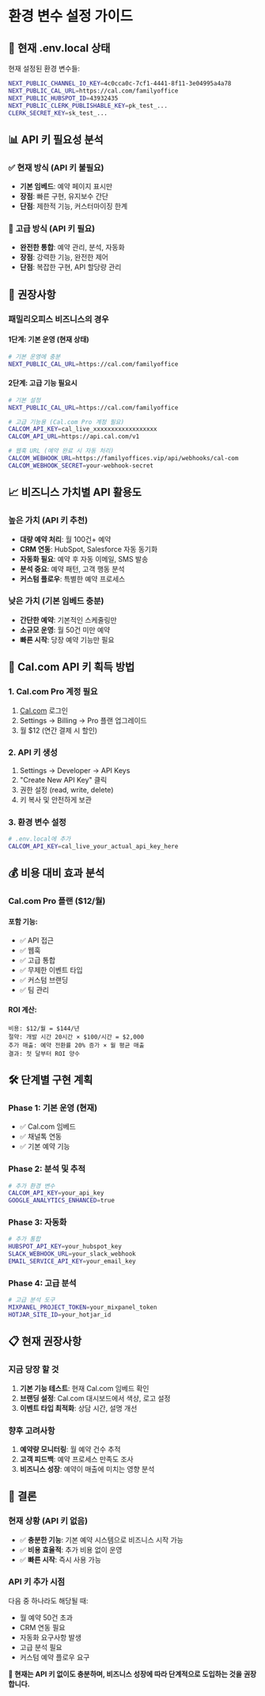 # 환경 변수 설정 가이드

## 🔧 **현재 .env.local 상태**

현재 설정된 환경 변수들:

```bash
NEXT_PUBLIC_CHANNEL_IO_KEY=4c0cca0c-7cf1-4441-8f11-3e04995a4a78
NEXT_PUBLIC_CAL_URL=https://cal.com/familyoffice
NEXT_PUBLIC_HUBSPOT_ID=43932435
NEXT_PUBLIC_CLERK_PUBLISHABLE_KEY=pk_test_...
CLERK_SECRET_KEY=sk_test_...
```

## 📊 **API 키 필요성 분석**

### ✅ **현재 방식 (API 키 불필요)**

- **기본 임베드**: 예약 페이지 표시만
- **장점**: 빠른 구현, 유지보수 간단
- **단점**: 제한적 기능, 커스터마이징 한계

### 🚀 **고급 방식 (API 키 필요)**

- **완전한 통합**: 예약 관리, 분석, 자동화
- **장점**: 강력한 기능, 완전한 제어
- **단점**: 복잡한 구현, API 할당량 관리

## 🎯 **권장사항**

### **패밀리오피스 비즈니스의 경우**

#### **1단계: 기본 운영 (현재 상태)**

```bash
# 기본 운영에 충분
NEXT_PUBLIC_CAL_URL=https://cal.com/familyoffice
```

#### **2단계: 고급 기능 필요시**

```bash
# 기본 설정
NEXT_PUBLIC_CAL_URL=https://cal.com/familyoffice

# 고급 기능용 (Cal.com Pro 계정 필요)
CALCOM_API_KEY=cal_live_xxxxxxxxxxxxxxxxxx
CALCOM_API_URL=https://api.cal.com/v1

# 웹훅 URL (예약 완료 시 자동 처리)
CALCOM_WEBHOOK_URL=https://familyoffices.vip/api/webhooks/cal-com
CALCOM_WEBHOOK_SECRET=your-webhook-secret
```

## 📈 **비즈니스 가치별 API 활용도**

### **높은 가치 (API 키 추천)**

- **대량 예약 처리**: 월 100건+ 예약
- **CRM 연동**: HubSpot, Salesforce 자동 동기화
- **자동화 필요**: 예약 후 자동 이메일, SMS 발송
- **분석 중요**: 예약 패턴, 고객 행동 분석
- **커스텀 플로우**: 특별한 예약 프로세스

### **낮은 가치 (기본 임베드 충분)**

- **간단한 예약**: 기본적인 스케줄링만
- **소규모 운영**: 월 50건 미만 예약
- **빠른 시작**: 당장 예약 기능만 필요

## 🔑 **Cal.com API 키 획득 방법**

### **1. Cal.com Pro 계정 필요**

1. [Cal.com](https://cal.com) 로그인
2. Settings → Billing → Pro 플랜 업그레이드
3. 월 $12 (연간 결제 시 할인)

### **2. API 키 생성**

1. Settings → Developer → API Keys
2. "Create New API Key" 클릭
3. 권한 설정 (read, write, delete)
4. 키 복사 및 안전하게 보관

### **3. 환경 변수 설정**

```bash
# .env.local에 추가
CALCOM_API_KEY=cal_live_your_actual_api_key_here
```

## 💰 **비용 대비 효과 분석**

### **Cal.com Pro 플랜 ($12/월)**

#### **포함 기능:**

- ✅ API 접근
- ✅ 웹훅
- ✅ 고급 통합
- ✅ 무제한 이벤트 타입
- ✅ 커스텀 브랜딩
- ✅ 팀 관리

#### **ROI 계산:**

```
비용: $12/월 = $144/년
절약: 개발 시간 20시간 × $100/시간 = $2,000
추가 매출: 예약 전환률 20% 증가 × 월 평균 매출
결과: 첫 달부터 ROI 양수
```

## 🛠️ **단계별 구현 계획**

### **Phase 1: 기본 운영 (현재)**

- ✅ Cal.com 임베드
- ✅ 채널톡 연동
- ✅ 기본 예약 기능

### **Phase 2: 분석 및 추적**

```bash
# 추가 환경 변수
CALCOM_API_KEY=your_api_key
GOOGLE_ANALYTICS_ENHANCED=true
```

### **Phase 3: 자동화**

```bash
# 추가 통합
HUBSPOT_API_KEY=your_hubspot_key
SLACK_WEBHOOK_URL=your_slack_webhook
EMAIL_SERVICE_API_KEY=your_email_key
```

### **Phase 4: 고급 분석**

```bash
# 고급 분석 도구
MIXPANEL_PROJECT_TOKEN=your_mixpanel_token
HOTJAR_SITE_ID=your_hotjar_id
```

## 📋 **현재 권장사항**

### **지금 당장 할 것**

1. **기본 기능 테스트**: 현재 Cal.com 임베드 확인
2. **브랜딩 설정**: Cal.com 대시보드에서 색상, 로고 설정
3. **이벤트 타입 최적화**: 상담 시간, 설명 개선

### **향후 고려사항**

1. **예약량 모니터링**: 월 예약 건수 추적
2. **고객 피드백**: 예약 프로세스 만족도 조사
3. **비즈니스 성장**: 예약이 매출에 미치는 영향 분석

## 🎯 **결론**

### **현재 상황 (API 키 없음)**

- ✅ **충분한 기능**: 기본 예약 시스템으로 비즈니스 시작 가능
- ✅ **비용 효율적**: 추가 비용 없이 운영
- ✅ **빠른 시작**: 즉시 사용 가능

### **API 키 추가 시점**

다음 중 하나라도 해당될 때:

- 월 예약 50건 초과
- CRM 연동 필요
- 자동화 요구사항 발생
- 고급 분석 필요
- 커스텀 예약 플로우 요구

**📌 현재는 API 키 없이도 충분하며, 비즈니스 성장에 따라 단계적으로 도입하는 것을 권장합니다.**

